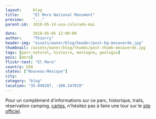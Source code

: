 ```yaml
---
layout:     blog
title:      "El Moro National Monument"
preview:    "..."
parent-id:  2018-05-14-usa-colorado-mai

date:       2018-05-05 12:00:00
author:     "Thierry"
header-img: "assets/owner/blog/header/post-bg-mesaverde.jpg"
thumbnail: /assets/owner/blog/thumbs/post-thumb-mesaverde.jpg
tags: [parc-naturel, histoire, montagne, geologie]
pois: [moro]
flickr-text: "El Moro"
country: USA 
states: ["Nouveau-Mexique"]
city: 
category: "blog"
location: "35.040287, -108.347819"
---
```




Pour un complément d'informations sur ce parc, historique, trails, réservation camping, [cartes](https://www.nps.gov/elmo/planyourvisit/maps.htm), n'hésitez pas à faire une tour sur le [site officiel](http://www.www.nps.gov/elmo/index.htm).
